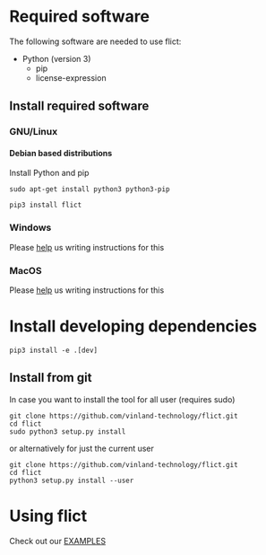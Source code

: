 <!--
SPDX-FileCopyrightText: 2020 Henrik Sandklef <hesa@sandklef.com>

SPDX-License-Identifier: GPL-3.0-or-later
-->


# Required software

The following software are needed to use flict:

- Python (version 3)
  - pip
  - license-expression

## Install required software

### GNU/Linux

#### Debian based distributions

Install Python and pip

```shell
sudo apt-get install python3 python3-pip
```

```shell
pip3 install flict
```

### Windows

Please [help](https://github.com/vinland-technology/flict/issues/26) us writing instructions for this

### MacOS

Please [help](https://github.com/vinland-technology/flict/issues/25) us writing instructions for this

# Install developing dependencies

```shell
pip3 install -e .[dev]
```

## Install from git

In case you want to install the tool for all user (requires sudo)

```shell
git clone https://github.com/vinland-technology/flict.git
cd flict
sudo python3 setup.py install
```

or alternatively for just the current user

```shell
git clone https://github.com/vinland-technology/flict.git
cd flict
python3 setup.py install --user
```

# Using flict

Check out our [EXAMPLES](EXAMPLES.md)
